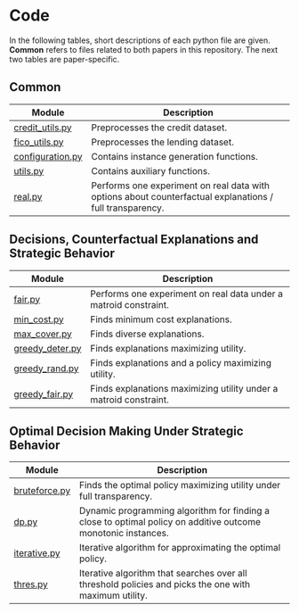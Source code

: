 # Code

In the following tables, short descriptions of each python file are given. **Common** refers to files related to both papers in this repository. The next two tables are paper-specific.

## Common

| Module                | Description                                                   |
|-----------------------|---------------------------------------------------------------|
| [credit_utils.py](credit_utils.py)  | Preprocesses the credit dataset. |
| [fico_utils.py](fico_utils.py)   | Preprocesses the lending dataset. |
| [configuration.py](configuration.py) | Contains instance generation functions. |
| [utils.py](utils.py) | Contains auxiliary functions. |
| [real.py](lib/real.py) | Performs one experiment on real data with options about counterfactual explanations / full transparency. |

## Decisions, Counterfactual Explanations and Strategic Behavior

| Module                | Description                                                   |
|-----------------------|---------------------------------------------------------------|
| [fair.py](fair.py) | Performs one experiment on real data under a matroid constraint. |
| [min_cost.py](min_cost.py) | Finds minimum cost explanations. |
| [max_cover.py](max_cover.py) | Finds diverse explanations. |
| [greedy_deter.py](greedy_deter.py) | Finds explanations maximizing utility. |
| [greedy_rand.py](greedy_rand.py) | Finds explanations and a policy maximizing utility. |
| [greedy_fair.py](greedy_fair.py) | Finds explanations maximizing utility under a matroid constraint. |

## Optimal Decision Making Under Strategic Behavior

| Module                | Description                                                   |
|-----------------------|---------------------------------------------------------------|
| [bruteforce.py](bruteforce.py) | Finds the optimal policy maximizing utility under full transparency. |
| [dp.py](dp.py) | Dynamic programming algorithm for finding a close to optimal policy on additive outcome monotonic instances. |
| [iterative.py](iterative.py) | Iterative algorithm for approximating the optimal policy. |
| [thres.py](thres.py) | Iterative algorithm that searches over all threshold policies and picks the one with maximum utility. |